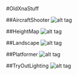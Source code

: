 #OldXnaStuff

##AircraftShooter
![alt tag](http://i.imgur.com/z5BxCko.jpg)

##HeightMap
![alt tag](http://i.imgur.com/MumOjsp.png)

##Landscape
![alt tag](http://i.imgur.com/liFVnaf.jpg)

##Platformer
![alt tag](http://i.imgur.com/MS2KmSr.png)

##TryOutLighting
![alt tag](http://i.imgur.com/ogen9FS.png)

